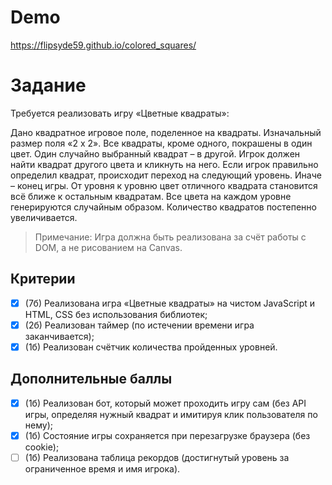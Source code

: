 # Demo
https://flipsyde59.github.io/colored_squares/

# Задание
Требуется реализовать игру «Цветные квадраты»:

Дано квадратное игровое поле, поделенное на квадраты. Изначальный размер поля «2 x 2».
Все квадраты, кроме одного, покрашены в один цвет. Один случайно выбранный квадрат – в другой.
Игрок должен найти квадрат другого цвета и кликнуть на него.
Если игрок правильно определил квадрат, происходит переход на следующий уровень.
Иначе – конец игры. От уровня к уровню цвет отличного квадрата становится всё ближе к остальным квадратам.
Все цвета на каждом уровне генерируются случайным образом. Количество квадратов постепенно увеличивается.

> Примечание: Игра должна быть реализована за счёт работы с DOM, а не рисованием на Canvas.

## Критерии
- [x] (7б) Реализована игра «Цветные квадраты» на чистом JavaScript и HTML, CSS без использования библиотек;
- [x] (2б) Реализован таймер (по истечении времени игра заканчивается);
- [x] (1б) Реализован счётчик количества пройденных уровней.

## Дополнительные баллы
- [x] (1б) Реализован бот, который может проходить игру сам (без API игры, определяя нужный квадрат и имитируя клик пользователя по нему);
- [x] (1б) Состояние игры сохраняется при перезагрузке браузера (без cookie);
- [ ] (1б) Реализована таблица рекордов (достигнутый уровень за ограниченное время и имя игрока).
